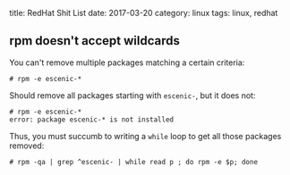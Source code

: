 title: RedHat Shit List
date: 2017-03-20
category: linux
tags: linux, redhat

## rpm doesn't accept wildcards

You can't remove multiple packages matching a certain criteria:

```text
# rpm -e escenic-*
```

Should remove all packages starting with `escenic-`, but it does not:

```text
# rpm -e escenic-*
error: package escenic-* is not installed
```

Thus, you must succumb to writing a `while` loop to get all those
packages removed:

```text
# rpm -qa | grep ^escenic- | while read p ; do rpm -e $p; done
```

